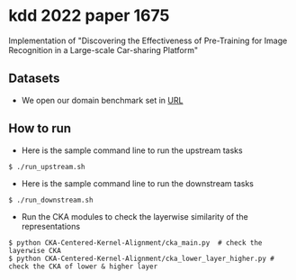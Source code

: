 # kdd 2022 paper 1675
Implementation of "Discovering the Effectiveness of Pre-Training for Image Recognition in a Large-scale Car-sharing Platform"

## Datasets
- We open our domain benchmark set in [URL](https://socar-kp.github.io/sofar_image_dataset/)

## How to run
- Here is the sample command line to run the upstream tasks
```shell
$ ./run_upstream.sh
```
- Here is the sample command line to run the downstream tasks
```shell
$ ./run_downstream.sh
```
- Run the CKA modules to check the layerwise similarity of the representations
```shell
$ python CKA-Centered-Kernel-Alignment/cka_main.py  # check the layerwise CKA 
$ python CKA-Centered-Kernel-Alignment/cka_lower_layer_higher.py # check the CKA of lower & higher layer
```
